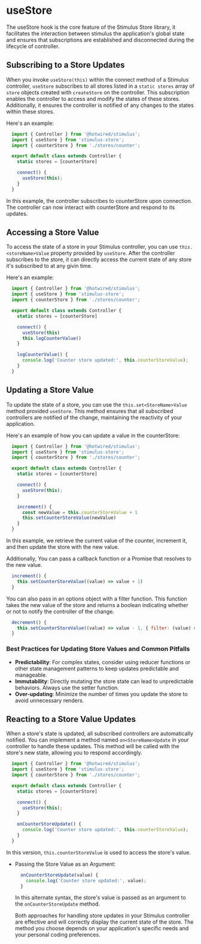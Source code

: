 # useStore

The useStore hook is the core feature of the Stimulus Store library, it facilitates the interaction between stimulus the application's global state and ensures that subscriptions are established and disconnected during the lifecycle of controller.

## Subscribing to a Store Updates

When you invoke `useStore(this)` within the connect method of a Stimulus controller, `useStore` subscribes to all stores listed in a `static stores` array of `store` objects created with `createStore` on the controller. This subscription enables the controller to access and modify the states of these stores. Additionally, it ensures the controller is notified of any changes to the states within these stores.

Here's an example:

```js
  import { Controller } from '@hotwired/stimulus';
  import { useStore } from 'stimulus-store';
  import { counterStore } from './stores/counter';

  export default class extends Controller {
    static stores = [counterStore]

    connect() {
      useStore(this);
    }
  }
```

In this example, the controller subscribes to counterStore upon connection. The controller can now interact with counterStore and respond to its updates.

## Accessing a Store Value

To access the state of a store in your Stimulus controller, you can use `this.<storeName>Value` property provided by `useStore`.
After the controller subscribes to the store, it can directly access the current state of any store it's subscribed to at any givin time.

Here's an example:


```js
  import { Controller } from '@hotwired/stimulus';
  import { useStore } from 'stimulus-store';
  import { counterStore } from './stores/counter';

  export default class extends Controller {
    static stores = [counterStore]

    connect() {
      useStore(this)
      this.logCounterValue()
    }

    logCounterValue() {
      console.log('Counter store updated:', this.counterStoreValue);
    }
  }
```

## Updating a Store Value

To update the state of a store, you can use the `this.set<StoreName>Value` method provided `useStore`. This method ensures that all subscribed controllers are notified of the change, maintaining the reactivity of your application.

Here's an example of how you can update a value in the counterStore:

```js
  import { Controller } from '@hotwired/stimulus';
  import { useStore } from 'stimulus-store';
  import { counterStore } from './stores/counter';

  export default class extends Controller {
    static stores = [counterStore]

    connect() {
      useStore(this);
    }

    increment() {
      const newValue = this.counterStoreValue + 1
      this.setCounterStoreValue(newValue)
    }
  }
```

In this example, we retrieve the current value of the counter, increment it, and then update the store with the new value.

Additionally, You can pass a callback function or a Promise that resolves to the new value. 
```js
  increment() {
    this.setCounterStoreValue((value) => value + 1)
  }
```
You can also pass in an options object with a filter function. This function takes the new value of the store and returns a boolean indicating whether or not to notify the controller of the change.
```js
  decrement() {
    this.setCounterStoreValue((value) => value - 1, { filter: (value) => value === 0 })
  }
```

### Best Practices for Updating Store Values and Common Pitfalls

- **Predictability**: For complex states, consider using reducer functions or other state management patterns to keep updates predictable and manageable.
- **Immutability**: Directly mutating the store state can lead to unpredictable behaviors. Always use the setter function.
- **Over-updating**: Minimize the number of times you update the store to avoid unnecessary renders.

## Reacting to a Store Value Updates

When a store's state is updated, all subscribed controllers are automatically notified. You can implement a method named `on<StoreName>Update` in your controller to handle these updates. This method will be called with the store's new state, allowing you to respond accordingly.

```js
  import { Controller } from '@hotwired/stimulus';
  import { useStore } from 'stimulus-store';
  import { counterStore } from './stores/counter';

  export default class extends Controller {
    static stores = [counterStore]

    connect() {
      useStore(this);
    }

    onCounterStoreUpdate() {
      console.log('Counter store updated:', this.counterStoreValue);
    }
  }
```
In this version, `this.counterStoreValue` is used to access the store's value.

- Passing the Store Value as an Argument:
  ```js
    onCounterStoreUpdate(value) {
      console.log('Counter store updated:', value);
    }
  ```
  In this alternate syntax, the store's value is passed as an argument to the `onCounterStoreUpdate` method.

  Both approaches for handling store updates in your Stimulus controller are effective and will correctly display the current state of the store. The method you choose depends on your application's specific needs and your personal coding preferences.
